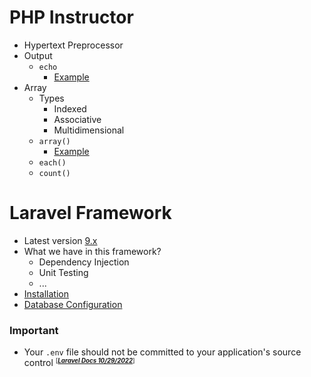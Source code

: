 # PHP Instructor
- Hypertext Preprocessor
- Output
    - `echo`
        - [Example](concepts/array/output-echo-example.php)
- Array
    - Types
        - Indexed
        - Associative 
        - Multidimensional
    - `array()`
        - [Example](concepts/array/output-array-example.php)
    - `each()`
    - `count()`

# Laravel Framework
- Latest version [9.x](https://laravel.com/docs/9.x)
- What we have in this framework?
    - Dependency Injection
    - Unit Testing
    - ...
- [Installation](laravel/install/README.md)
- [Database Configuration](laravel/database/README.md)

### Important
- Your `.env` file should not be committed to your application's source control <small><sup>[***[Laravel Docs 10/29/2022](https://laravel.com/docs/9.x)***]<sup></small>